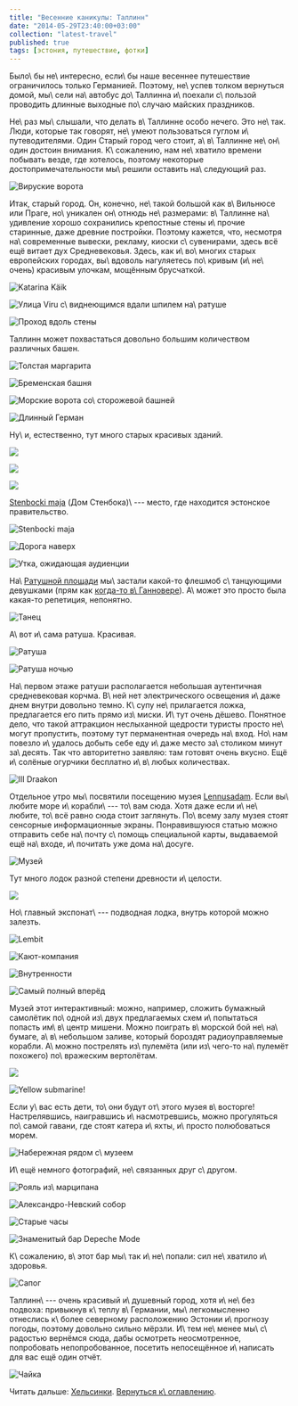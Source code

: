 ```yaml
---
title: "Весенние каникулы: Таллинн"
date: "2014-05-29T23:40:00+03:00"
collection: "latest-travel"
published: true
tags: [эстония, путешествие, фотки]
---
```


Было\ бы не\ интересно, если\ бы наше весеннее путешествие ограничилось только Германией. Поэтому, не\ успев толком 
вернуться домой, мы\ сели на\ автобус до\ Таллинна и\ поехали с\ пользой проводить длинные выходные по\ случаю майских 
праздников.

Не\ раз мы\ слышали, что делать в\ Таллинне особо нечего. Это не\ так. Люди, которые так говорят, не\ умеют 
пользоваться гуглом и\ путеводителями. Один Старый город чего стоит, а\ в\ Таллинне не\ он\ один достоин внимания. 
К\ сожалению, нам не\ хватило времени побывать везде, где хотелось, поэтому некоторые достопримечательности мы\ решили 
оставить на\ следующий раз.

![Вируские ворота](/images/travel/2014-05-tallinn-helsinki/tallinn-viru-gates.jpg "Вируские ворота")

<!--more-->

Итак, старый город. Он, конечно, не\ такой большой как в\ Вильнюсе или Праге, но\ уникален он\ отнюдь не\ размерами: 
в\ Таллинне на\ удивление хорошо сохранились крепостные стены и\ прочие старинные, даже древние постройки. Поэтому 
кажется, что, несмотря на\ современные вывески, рекламу, киоски с\ сувенирами, здесь всё ещё витает дух Средневековья. 
Здесь, как и\ во\ многих старых европейских городах, вы\ вдоволь нагуляетесь по\ кривым (и\ не\ очень) красивым улочкам, 
мощённым брусчаткой.

![Katarina Käik](/images/travel/2014-05-tallinn-helsinki/tallinn-katarina-kaik.jpg "Katarina Käik")

![Улица Viru с\ виднеющимся вдали шпилем [на\ ратуше][town-hall]](/images/travel/2014-05-tallinn-helsinki/tallinn-viru.jpg "Улица Viru с виднеющимся вдали шпилем на ратуше")

![Проход вдоль стены](/images/travel/2014-05-tallinn-helsinki/tallinn-walkway.jpg "Проход вдоль стены")

Таллинн может похвастаться довольно большим количеством различных башен.

![[Толстая маргарита][fat-margaret]](/images/travel/2014-05-tallinn-helsinki/tallinn-fat-margaret.jpg "Толстая маргарита")

![[Бременская башня][bremen-tower]](/images/travel/2014-05-tallinn-helsinki/tallinn-bremen-tower.jpg "Бременская башня")

![Морские ворота со\ сторожевой башней](/images/travel/2014-05-tallinn-helsinki/tallinn-sea-gates.jpg "Морские ворота со сторожевой башней")

![[Длинный Герман][tall-hermann]](/images/travel/2014-05-tallinn-helsinki/tallinn-tall-hermann.jpg "Длинный Герман")

Ну\ и, естественно, тут много старых красивых зданий.

![](/images/travel/2014-05-tallinn-helsinki/tallinn-house-1.jpg)

![](/images/travel/2014-05-tallinn-helsinki/tallinn-house-2.jpg)

![](/images/travel/2014-05-tallinn-helsinki/tallinn-house-3.jpg)

[Stenbocki maja][stenbock-house] (Дом Стенбока)\ --- место, где находится эстонское правительство.

![Stenbocki maja](/images/travel/2014-05-tallinn-helsinki/tallinn-stenbock-house.jpg "Stenbocki maja")

![Дорога наверх](/images/travel/2014-05-tallinn-helsinki/tallinn-way-upstairs.jpg "Дорога наверх")

![Утка, ожидающая аудиенции](/images/travel/2014-05-tallinn-helsinki/tallinn-duck.jpg "Утка, ожидающая аудиенции")

На\ [Ратушной площади][town-hall-square] мы\ застали какой-то флешмоб с\ танцующими девушками (прям как
[когда-то в\ Ганновере][hannover]). А\ может это просто была какая-то репетиция, непонятно.

![Танец](/images/travel/2014-05-tallinn-helsinki/tallinn-flashmob.jpg "Танец")

А\ вот и\ сама ратуша. Красивая.

![Ратуша](/images/travel/2014-05-tallinn-helsinki/tallinn-town-hall.jpg "Ратуша") 

![Ратуша ночью](/images/travel/2014-05-tallinn-helsinki/tallinn-town-hall-at-night.jpg "Ратуша ночью")

На\ первом этаже ратуши располагается небольшая аутентичная средневековая корчма. В\ ней нет электрического освещения 
и\ даже днем внутри довольно темно. К\ супу не\ прилагается ложка, предлагается его пить прямо из\ миски. И\ тут очень 
дёшево. Понятное дело, что такой аттракцион неслыханной щедрости туристы просто не\ могут пропустить, поэтому тут 
перманентная очередь на\ вход. Но\ нам повезло и\ удалось добыть себе еду и\ даже место за\ столиком минут за\ десять. 
Так что авторитетно заявляю: там готовят очень вкусно. Ещё и\ солёные огурчики бесплатно и\ в\ любых количествах.

![III Draakon](/images/travel/2014-05-tallinn-helsinki/tallinn-iii-draakon.jpg "III Draakon")

Отдельное утро мы\ посвятили посещению музея [Lennusadam]. Если вы\ любите море и\ корабли\ --- то\ вам сюда. Хотя даже 
если и\ не\ любите, то\ всё равно сюда стоит заглянуть. По\ всему залу музея стоят сенсорные информационные экраны. 
Понравившуюся статью можно отправить себе на\ почту с\ помощь специальной карты, выдаваемой ещё на\ входе, и\ почитать 
уже дома на\ досуге.

![Музей](/images/travel/2014-05-tallinn-helsinki/tallinn-lennusadam.jpg "Музей")

Тут много лодок разной степени древности и\ целости.

![](/images/travel/2014-05-tallinn-helsinki/tallinn-lennusadam-boat.jpg)

Но\ главный экспонат\ --- подводная лодка, внутрь которой можно залезть.

![Lembit](/images/travel/2014-05-tallinn-helsinki/tallinn-lennusadam-lembit.jpg "Lembit")

![Кают-компания](/images/travel/2014-05-tallinn-helsinki/tallinn-lennusadam-lembit-saloon.jpg "Кают-компания")

![Внутренности](/images/travel/2014-05-tallinn-helsinki/tallinn-lennusadam-lembit-inside.jpg "Внутренности")

![Самый полный вперёд](/images/travel/2014-05-tallinn-helsinki/tallinn-lennusadam-lembit-full-speed-ahead.jpg "Самый полный вперед")

Музей этот интерактивный: можно, например, сложить бумажный самолётик по\ одной из\ двух предлагаемых схем и\ попытаться 
попасть им\ в\ центр мишени. Можно поиграть в\ морской бой не\ на\ бумаге, а\ в\ небольшом заливе, который бороздят 
радиоуправляемые корабли. А\ можно пострелять из\ пулемёта (или из\ чего-то на\ пулемёт похожего) по\ вражеским
вертолётам.

![](/images/travel/2014-05-tallinn-helsinki/tallinn-lennusadam-interactive.jpg)

![Yellow submarine!](/images/travel/2014-05-tallinn-helsinki/tallinn-lennusadam-yellow-submarine.jpg "Yellow submarine!")

Если у\ вас есть дети, то\ они будут от\ этого музея в\ восторге! Настрелявшись, наигравшись и\ насмотревшись, можно 
прогуляться по\ самой гавани, где стоят катера и\ яхты, и\ просто полюбоваться морем.

![Набережная рядом с\ музеем](/images/travel/2014-05-tallinn-helsinki/tallinn-lennusadam-embarkment.jpg "Набережная рядом с музеем")

И\ ещё немного фотографий, не\ связанных друг с\ другом.

![Рояль из\ марципана](/images/travel/2014-05-tallinn-helsinki/tallinn-marzipan-grand-piano.jpg "Рояль из марципана")

![[Александро-Невский собор][alexander]](/images/travel/2014-05-tallinn-helsinki/tallinn-alexander-nevsky.jpg "Александро-Невский собор")

![Старые часы](/images/travel/2014-05-tallinn-helsinki/tallinn-old-clocks.jpg "Старые часы")

![Знаменитый бар Depeche Mode](/images/travel/2014-05-tallinn-helsinki/tallinn-depeche-mode-bar.jpg "Знаменитый бар Depeche Mode")

К\ сожалению, в\ этот бар мы\ так и\ не\ попали: сил не\ хватило и\ здоровья.

![Сапог](/images/travel/2014-05-tallinn-helsinki/tallinn-high-boot.jpg "Сапог") 

Таллинн\ --- очень красивый и\ душевный город, хотя и\ не\ без подвоха: привыкнув к\ теплу в\ Германии, 
мы\ легкомысленно отнеслись к\ более северному расположению Эстонии и\ прогнозу погоды, поэтому довольно сильно мёрзли. 
И\ тем не\ менее мы\ с\ радостью вернёмся сюда, дабы осмотреть неосмотренное, попробовать непопробованное, посетить 
непосещённое и\ написать для вас ещё один отчёт.

![Чайка](/images/travel/2014-05-tallinn-helsinki/tallinn-seagull.jpg "Чайка")

Читать дальше: [Хельсинки](/post/helsinki-2014/). [Вернуться к\ оглавлению](/post/spring-break-2014/).

[alexander]: http://ru.wikipedia.org/wiki/%D0%90%D0%BB%D0%B5%D0%BA%D1%81%D0%B0%D0%BD%D0%B4%D1%80%D0%BE-%D0%9D%D0%B5%D0%B2%D1%81%D0%BA%D0%B8%D0%B9_%D1%81%D0%BE%D0%B1%D0%BE%D1%80_(%D0%A2%D0%B0%D0%BB%D0%BB%D0%B8%D0%BD)
[bremen-tower]: http://ru.wikipedia.org/wiki/%D0%91%D0%B0%D1%88%D0%BD%D1%8F_%D0%91%D1%80%D0%B5%D0%BC%D0%B5%D0%BD%D0%B8
[fat-margaret]: http://ru.wikipedia.org/wiki/%D0%A2%D0%BE%D0%BB%D1%81%D1%82%D0%B0%D1%8F_%D0%9C%D0%B0%D1%80%D0%B3%D0%B0%D1%80%D0%B8%D1%82%D0%B0
[hannover]: /post/eurotrip-hannover/
[Lennusadam]: http://lennusadam.eu/ru/
[stenbock-house]: http://ru.wikipedia.org/wiki/%D0%94%D0%BE%D0%BC_%D0%A1%D1%82%D0%B5%D0%BD%D0%B1%D0%BE%D0%BA%D0%B0
[tall-hermann]: http://ru.wikipedia.org/wiki/%D0%94%D0%BB%D0%B8%D0%BD%D0%BD%D1%8B%D0%B9_%D0%93%D0%B5%D1%80%D0%BC%D0%B0%D0%BD
[town-hall]: http://ru.wikipedia.org/wiki/%D0%A2%D0%B0%D0%BB%D0%BB%D0%B8%D0%BD%D1%81%D0%BA%D0%B0%D1%8F_%D1%80%D0%B0%D1%82%D1%83%D1%88%D0%B0
[town-hall-square]: http://ru.wikipedia.org/wiki/%D0%A0%D0%B0%D1%82%D1%83%D1%88%D0%BD%D0%B0%D1%8F_%D0%BF%D0%BB%D0%BE%D1%89%D0%B0%D0%B4%D1%8C_(%D0%A2%D0%B0%D0%BB%D0%BB%D0%B8%D0%BD)

